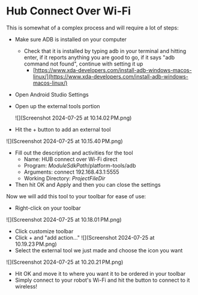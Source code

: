 # Hub Connect Over Wi-Fi

This is somewhat of a complex process and will require a lot of steps:

* Make sure ADB is installed on your computer
  * Check that it is installed by typing adb in your terminal and hitting enter, if it reports anything you are good to go, if it says "adb command not found", continue with setting it up
    * [https://www.xda-developers.com/install-adb-windows-macos-linux/](https://www.xda-developers.com/install-adb-windows-macos-linux/)
* Open Android Studio Settings
* Open up the external tools portion

  ![](Screenshot 2024-07-25 at 10.14.02 PM.png)
* Hit the + button to add an external tool

![](Screenshot 2024-07-25 at 10.15.40 PM.png)

* Fill out the description and activities for the tool
  * Name: HUB connect over Wi-Fi direct
  * Program: $ModuleSdkPath$/platform-tools/adb
  * Arguments: connect 192.168.43.1:5555
  * Working Directory: $ProjectFileDir$
* Then hit OK and Apply and then you can close the settings

Now we will add this tool to your toolbar for ease of use:&#x20;

* Right-click on your toolbar

![](Screenshot 2024-07-25 at 10.18.01 PM.png)

* Click customize toolbar
* Click + and "add action..." ![](Screenshot 2024-07-25 at 10.19.23 PM.png)
* Select the external tool we just made and choose the icon you want

![](Screenshot 2024-07-25 at 10.20.21 PM.png)

* Hit OK and move it to where you want it to be ordered in your toolbar
* Simply connect to your robot's Wi-Fi and hit the button to connect to it wireless!
